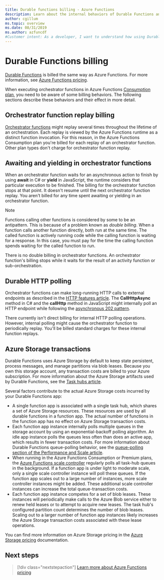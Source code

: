 ```yaml
---
title: Durable functions billing - Azure Functions
description: Learn about the internal behaviors of Durable Functions and how they affect billing for Azure Functions.
author: cgillum
ms.topic: overview
ms.date: 08/31/2019
ms.author: azfuncdf
#Customer intent: As a developer, I want to understand how using Durable Functions influences my Azure consumption bill.
---
```


# Durable Functions billing

[Durable Functions](durable-functions-overview.md) is billed the same way as Azure Functions. For more information, see [Azure Functions pricing](https://azure.microsoft.com/pricing/details/functions/).

When executing orchestrator functions in Azure Functions [Consumption plan](../consumption-plan.md), you need to be aware of some billing behaviors. The following sections describe these behaviors and their effect in more detail.

## Orchestrator function replay billing

[Orchestrator functions](durable-functions-orchestrations.md) might replay several times throughout the lifetime of an orchestration. Each replay is viewed by the Azure Functions runtime as a distinct function invocation. For this reason, in the Azure Functions Consumption plan you're billed for each replay of an orchestrator function. Other plan types don't charge for orchestrator function replay.

## Awaiting and yielding in orchestrator functions

When an orchestrator function waits for an asynchronous action to finish by using **await** in C# or **yield** in JavaScript, the runtime considers that particular execution to be finished. The billing for the orchestrator function stops at that point. It doesn't resume until the next orchestrator function replay. You aren't billed for any time spent awaiting or yielding in an orchestrator function.

> [!NOTE]
> Functions calling other functions is considered by some to be an antipattern. This is because of a problem known as _double billing_. When a function calls another function directly, both run at the same time. The called function is actively running code while the calling function is waiting for a response. In this case, you must pay for the time the calling function spends waiting for the called function to run.
>
> There is no double billing in orchestrator functions. An orchestrator function's billing stops while it waits for the result of an activity function or sub-orchestration.

## Durable HTTP polling

Orchestrator functions can make long-running HTTP calls to external endpoints as described in the [HTTP features article](durable-functions-http-features.md). The **CallHttpAsync** method in C# and the **callHttp** method in JavaScript might internally poll an HTTP endpoint while following the [asynchronous 202 pattern](durable-functions-http-features.md#http-202-handling).

There currently isn't direct billing for internal HTTP polling operations. However, internal polling might cause the orchestrator function to periodically replay. You'll be billed standard charges for these internal function replays.

## Azure Storage transactions

Durable Functions uses Azure Storage by default to keep state persistent, process messages, and manage partitions via blob leases. Because you own this storage account, any transaction costs are billed to your Azure subscription. For more information about the Azure Storage artifacts used by Durable Functions, see the [Task hubs article](durable-functions-task-hubs.md).

Several factors contribute to the actual Azure Storage costs incurred by your Durable Functions app:

* A single function app is associated with a single task hub, which shares a set of Azure Storage resources. These resources are used by all durable functions in a function app. The actual number of functions in the function app has no effect on Azure Storage transaction costs.
* Each function app instance internally polls multiple queues in the storage account by using an exponential-backoff polling algorithm. An idle app instance polls the queues less often than does an active app, which results in fewer transaction costs. For more information about Durable Functions queue-polling behavior, see the [queue-polling section of the Performance and Scale article](durable-functions-perf-and-scale.md#queue-polling).
* When running in the Azure Functions Consumption or Premium plans, the [Azure Functions scale controller](../event-driven-scaling.md) regularly polls all task-hub queues in the background. If a function app is under light to moderate scale, only a single scale controller instance will poll these queues. If the function app scales out to a large number of instances, more scale controller instances might be added. These additional scale controller instances can increase the total queue-transaction costs.
* Each function app instance competes for a set of blob leases. These instances will periodically make calls to the Azure Blob service either to renew held leases or to attempt to acquire new leases. The task hub's configured partition count determines the number of blob leases. Scaling out to a larger number of function app instances likely increases the Azure Storage transaction costs associated with these lease operations.

You can find more information on Azure Storage pricing in the [Azure Storage pricing](https://azure.microsoft.com/pricing/details/storage/) documentation. 

## Next steps

> [!div class="nextstepaction"]
> [Learn more about Azure Functions pricing](https://azure.microsoft.com/pricing/details/functions/)
